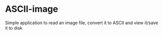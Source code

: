 # ASCII-image
Simple application to read an image file, convert it to ASCII and view it/save it to disk
